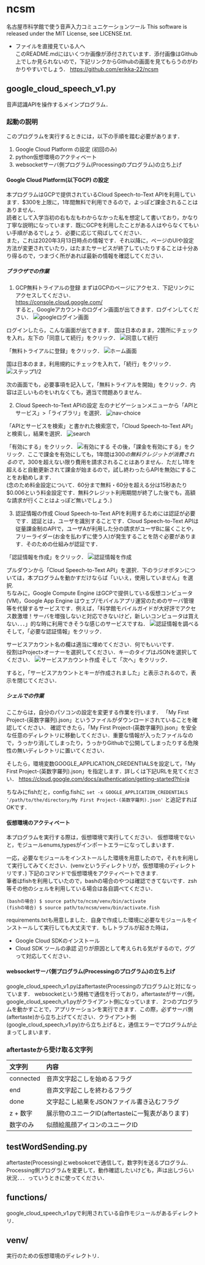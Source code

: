 # ncsm
名古屋市科学館で使う音声入力コミュニケーションツール
This software is released under the MIT License, see LICENSE.txt.

- ファイルを直接見ている人へ  
このREADME.mdにはいくつか画像が添付されています．添付画像はGithub上でしか見られないので，下記リンクからGithubの画面を見てもらうのがわかりやすいでしょう．
https://github.com/erikka-22/ncsm

## google_cloud_speech_v1.py
音声認識APIを操作するメインプログラム．

### 起動の説明
このプログラムを実行するときには，以下の手順を踏む必要があります．
1. Google Cloud Platform の設定 (初回のみ)
2. python仮想環境のアクティベート
3. websocketサーバ側プログラム(Processingのプログラム)の立ち上げ

#### Google Cloud Platform(以下GCP) の設定
本プログラムはGCPで提供されているCloud Speech-to-Text APIを利用しています．$300を上限に，1年間無料で利用できるので，よっぽど課金されることはありません．  
読者として入学当初の右も左もわからなかった私を想定して書いており，かなり丁寧な説明になっています．既にGCPを利用したことがある人はやらなくてもいい手順があるでしょう．必要に応じて飛ばしてください．  
また，これは2020年3月13日時点の情報です．それ以降に，ページのUIや設定方法が変更されていたり，はたまたサービスが終了していたりすることは十分あり得るので，つまづく所があれば最新の情報を確認してください．

##### ブラウザでの作業
1. GCP無料トライアルの登録
まずはGCPのページにアクセス．下記リンクにアクセスしてください．  
https://console.cloud.google.com/  
すると，Googleアカウントのログイン画面が出てきます．ログインしてください．
![googleログイン画面](https://user-images.githubusercontent.com/38452536/76594348-3895b580-653c-11ea-8f76-738662b12e94.png)

ログインしたら，こんな画面が出てきます．
国は日本のまま，2箇所にチェックを入れ，左下の「同意して続行」をクリック．
![同意して続行](https://user-images.githubusercontent.com/38452536/76595415-e6a25f00-653e-11ea-898a-27cbd1b17867.png)

「無料トライアルに登録」をクリック．
![ホーム画面](https://user-images.githubusercontent.com/38452536/76595801-f7070980-653f-11ea-9e22-e854b7c368d9.png)

国は日本のまま，利用規約にチェックを入れて，「続行」をクリック．
![ステップ1/2](https://user-images.githubusercontent.com/38452536/76596364-50236d00-6541-11ea-9a7b-b66caa9a434c.png)

次の画面でも，必要事項を記入して，「無料トライアルを開始」をクリック．内容は正しいものをいれなくても，適当で問題ありません．

2. Cloud Speech-to-Text APIの設定
左のナビゲーションメニューから「APIとサービス」>「ライブラリ」を選択．
![nav-choice](https://user-images.githubusercontent.com/38452536/76599133-b01d1200-6547-11ea-9525-89fb666dd28c.png)

「APIとサービスを検索」と書かれた検索窓で，「Cloud Speech-to-Text API」と検索し，結果を選択．
![search](https://user-images.githubusercontent.com/38452536/76599467-70a2f580-6548-11ea-85fb-b5777fd12aee.png)

「有効にする」をクリック．
![有効にする](https://user-images.githubusercontent.com/38452536/76599594-b95aae80-6548-11ea-844d-439f8a77f7a2.png)
その後，「課金を有効にする」をクリック．ここで課金を有効にしても，1年間は$300の無料クレジットが消費されるので，$300を超えない限り費用を請求されることはありません．ただし1年を超えると自動更新されて課金が始まるので，試し終わったらAPIを無効にすることをお勧めします．  
(念のため料金設定について．60分まで無料・60分を超える分は15秒あたり$0.006という料金設定です．無料クレジット利用期間が終了した後でも，高額な請求が行くことはよっぽど無いでしょう．)

3. 認証情報の作成
Cloud Speech-to-Text APIを利用するためには認証が必要です．認証とは，ユーザを識別することです．Cloud Speech-to-Text APIは従量課金制のAPIで，ユーザAが利用した分の請求がユーザBに届くことや，フリーライダー(お金を払わずに使う人)が発生することを防ぐ必要があります．そのための仕組みが認証です．

「認証情報を作成」をクリック．
![認証情報を作成](https://user-images.githubusercontent.com/38452536/76603616-9cc27480-6550-11ea-859c-8980dae58e76.png)

プルダウンから「Cloud Speech-to-Text API」を選択．下のラジオボタンについては，本プログラムを動かすだけならば「いいえ，使用していません」を選択.  
ちなみに，Google Compute Engine はGCPで提供している仮想コンピュータ(VM)，Google App Engine はウェブ/モバイルアプリ運営のためのサーバ管理等を代替するサービスです．例えば，「科学館モバイルガイドが大好評でアクセス数激増！サーバを増強しないと対応できないけど，新しいコンピュータは買えない．．．」的な時に利用できそうな感じのサービスですね．
![認証情報を調べる](https://user-images.githubusercontent.com/38452536/76726443-81e04200-6794-11ea-989c-7bc5210cc116.png)
そして，「必要な認証情報」をクリック．

サービスアカウント名の欄は適当に埋めてください．何でもいいです．  
役割はProject>オーナーを選択してください．キーのタイプはJSONを選択してください．
![サービスアカウント作成](https://user-images.githubusercontent.com/38452536/76727281-f1573100-6796-11ea-9ccf-485bf612a878.png)
そして「次へ」をクリック．

すると，「サービスアカウントとキーが作成されました」と表示されるので，表示を閉じてください．  

##### シェルでの作業
ここからは，自分のパソコンの設定を変更する作業を行います．
「My First Project-(英数字羅列).json」というファイルがダウンロードされていることを確認してください．
確認できたら，「My First Project-(英数字羅列).json」を安全な任意のディレクトリに移動してください．重要な情報が入ったファイルなので，うっかり消してしまったり，うっかりGithubで公開してしまったりする危険性の無いディレクトリに置いてください．

そしたら，環境変数GOOGLE_APPLICATION_CREDENTIALSを設定して，「My First Project-(英数字羅列).json」を指定します．詳しくは下記URLを見てください．
https://cloud.google.com/docs/authentication/getting-started?hl=ja

ちなみにfishだと，config.fishに
`set -x GOOGLE_APPLICATION_CREDENTIALS '/path/to/the/directory/My First Project-(英数字羅列).json'`
と追記すればOKです．


#### 仮想環境のアクティベート
本プログラムを実行する際は，仮想環境で実行してください．
仮想環境でないと，モジュールenums,typesがインポートエラーになってしまいます．

一応，必要なモジュールをインストールした環境を用意したので，それを利用して実行してみてください．(venvというディレクトリが，仮想環境のディレクトリです．)
下記のコマンドで仮想環境をアクティベートできます.  
筆者はfishを利用していたので，bashの場合のやつは確認できてないです．zsh等その他のシェルを利用している場合は各自調べてください．  

`(bashの場合) $ source path/to/ncsm/venv/bin/activate`      
`(fishの場合) $ source path/to/ncsm/venv/bin/activate.fish`  

requirements.txtも用意しました．自身で作成した環境に必要なモジュールをインストールして実行しても大丈夫です．もしトラブルが起きた時は，
- Google Cloud SDKのインストール
- Cloud SDK ツールの承認
辺りが原因として考えられる気がするので，ググって対応してください．

#### websocketサーバ側プログラム(Processingのプログラム)の立ち上げ
google_cloud_speech_v1.pyはaftertaste(Processingのプログラム)と対になっています．
websocketという規格で通信を行っており，aftertasteがサーバ側，google_cloud_speech_v1.pyがクライアント側になっています．
2つのプログラムを動かすことで，アプリケーションを実行できます．この際，必ずサーバ側(aftertaste)から立ち上げてください．クライアント側(google_cloud_speech_v1.py)から立ち上げると，通信エラーでプログラムが止まってしまいます．

### aftertasteから受け取る文字列
|文字列|内容|
|:--|:--|
|connected|音声文字起こしを始めるフラグ|
|end|音声文字起こしを終わるフラグ|
|done|文字起こし結果をJSONファイル書き込むフラグ|
|z + 数字|展示物のユニークID(aftertasteに一覧表があります)|
|数字のみ|似顔絵風顔アイコンのユニークID|

## testWordSending.py
aftertaste(Processing)とwebsokcetで通信して，数字列を送るプログラム．
Processing側プログラムを変更して，動作確認したいけども，声は出しづらい状況．．．っていうときに使ってください．

## functions/
google_cloud_speech_v1.pyで利用されている自作モジュールがあるディレクトリ．

## venv/
実行のための仮想環境のディレクトリ．